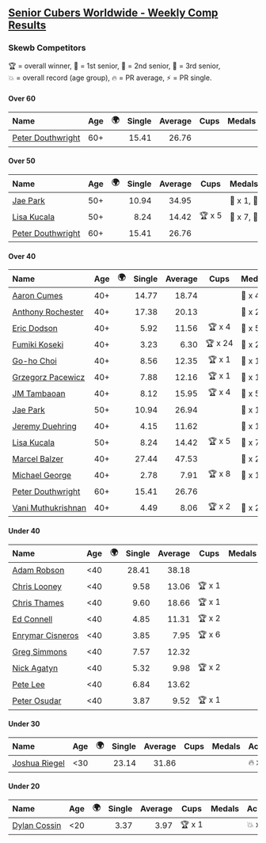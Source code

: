 <style>table {white-space: nowrap;}</style>
<link rel="stylesheet" type="text/css" href="/scw-comp/css/flags.css" />

## [Senior Cubers Worldwide - Weekly Comp Results](/scw-comp/results/)
### Skewb Competitors

<span style="white-space: nowrap;">🏆 = overall winner</span>, <span style="white-space: nowrap;">🥇 = 1st senior</span>, <span style="white-space: nowrap;">🥈 = 2nd senior</span>, <span style="white-space: nowrap;">🥉 = 3rd senior</span>, <span style="white-space: nowrap;">💥 = overall record (age group)</span>, <span style="white-space: nowrap;">🔥 = PR average</span>, <span style="white-space: nowrap;">⚡ = PR single</span>.

#### Over 60

| Name | Age | 🌍 | Single | Average | Cups | Medals | Achievements |
| :-- | :--: | :--: | --: | --: | :--: | :-- | :-- |
| [Peter Douthwright](../../persons/peter_douthwright/skewb.md) | 60+ | <i class="flag flag-CA" /> | 15.41 | 26.76 |  |  | 💥 x 1, 🔥 x 1, ⚡ x 1 |

#### Over 50

| Name | Age | 🌍 | Single | Average | Cups | Medals | Achievements |
| :-- | :--: | :--: | --: | --: | :--: | :-- | :-- |
| [Jae Park](../../persons/jae_park/skewb.md) | 50+ | <i class="flag flag-US" /> | 10.94 | 34.95 |  | 🥇 x 1, 🥈 x 9 | 💥 x 4, 🔥 x 6, ⚡ x 6 |
| [Lisa Kucala](../../persons/lisa_kucala/skewb.md) | 50+ | <i class="flag flag-US" /> | 8.24 | 14.42 | 🏆 x 5 | 🥇 x 7, 🥈 x 5, 🥉 x 3 | 💥 x 6, 🔥 x 6, ⚡ x 4 |
| [Peter Douthwright](../../persons/peter_douthwright/skewb.md) | 60+ | <i class="flag flag-CA" /> | 15.41 | 26.76 |  |  | 💥 x 1, 🔥 x 1, ⚡ x 1 |

#### Over 40

| Name | Age | 🌍 | Single | Average | Cups | Medals | Achievements |
| :-- | :--: | :--: | --: | --: | :--: | :-- | :-- |
| [Aaron Cumes](../../persons/aaron_cumes/skewb.md) | 40+ | <i class="flag flag-GB" /> | 14.77 | 18.74 |  | 🥈 x 4 | 🔥 x 4, ⚡ x 2 |
| [Anthony Rochester](../../persons/anthony_rochester/skewb.md) | 40+ | <i class="flag flag-AU" /> | 17.38 | 20.13 |  | 🥇 x 2, 🥈 x 2 | 🔥 x 3, ⚡ x 2 |
| [Eric Dodson](../../persons/eric_dodson/skewb.md) | 40+ | <i class="flag flag-US" /> | 5.92 | 11.56 | 🏆 x 4 | 🥇 x 5, 🥈 x 1, 🥉 x 1 | 🔥 x 4, ⚡ x 2 |
| [Fumiki Koseki](../../persons/fumiki_koseki/skewb.md) | 40+ | <i class="flag flag-JP" /> | 3.23 | 6.30 | 🏆 x 24 | 🥇 x 24 | 💥 x 6, 🔥 x 6, ⚡ x 4 |
| [Go-ho Choi](../../persons/go_ho_choi/skewb.md) | 40+ | <i class="flag flag-KR" /> | 8.56 | 12.35 | 🏆 x 1 | 🥇 x 1 | 🔥 x 1, ⚡ x 1 |
| [Grzegorz Pacewicz](../../persons/grzegorz_pacewicz/skewb.md) | 40+ | <i class="flag flag-PL" /> | 7.88 | 12.16 | 🏆 x 1 | 🥇 x 1 | 🔥 x 1, ⚡ x 1 |
| [JM Tambaoan](../../persons/jm_tambaoan/skewb.md) | 40+ | <i class="flag flag-PH" /> | 8.12 | 15.95 | 🏆 x 4 | 🥇 x 5, 🥈 x 6, 🥉 x 2 | 🔥 x 6, ⚡ x 5 |
| [Jae Park](../../persons/jae_park/skewb.md) | 50+ | <i class="flag flag-US" /> | 10.94 | 26.94 |  | 🥇 x 1, 🥈 x 9 | 💥 x 4, 🔥 x 6, ⚡ x 6 |
| [Jeremy Duehring](../../persons/jeremy_duehring/skewb.md) | 40+ | <i class="flag flag-US" /> | 4.15 | 11.62 |  | 🥈 x 1 | 🔥 x 1, ⚡ x 1 |
| [Lisa Kucala](../../persons/lisa_kucala/skewb.md) | 50+ | <i class="flag flag-US" /> | 8.24 | 14.42 | 🏆 x 5 | 🥇 x 7, 🥈 x 5, 🥉 x 3 | 💥 x 6, 🔥 x 6, ⚡ x 4 |
| [Marcel Balzer](../../persons/marcel_balzer/skewb.md) | 40+ | <i class="flag flag-DE" /> | 27.44 | 47.53 |  | 🥈 x 2, 🥉 x 1 | 🔥 x 3, ⚡ x 1 |
| [Michael George](../../persons/michael_george/skewb.md) | 40+ | <i class="flag flag-GB" /> | 2.78 | 7.91 | 🏆 x 8 | 🥇 x 10 | 💥 x 4, 🔥 x 3, ⚡ x 2 |
| [Peter Douthwright](../../persons/peter_douthwright/skewb.md) | 60+ | <i class="flag flag-CA" /> | 15.41 | 26.76 |  |  | 💥 x 1, 🔥 x 1, ⚡ x 1 |
| [Vani Muthukrishnan](../../persons/vani_muthukrishnan/skewb.md) | 40+ | <i class="flag flag-IN" /> | 4.49 | 8.06 | 🏆 x 2 | 🥇 x 2, 🥈 x 1 | 🔥 x 3, ⚡ x 3 |

#### Under 40

| Name | Age | 🌍 | Single | Average | Cups | Medals | Achievements |
| :-- | :--: | :--: | --: | --: | :--: | :-- | :-- |
| [Adam Robson](../../persons/adam_robson/skewb.md) | <40 | <i class="flag flag-GB" /> | 28.41 | 38.18 |  |  | 🔥 x 1, ⚡ x 1 |
| [Chris Looney](../../persons/chris_looney/skewb.md) | <40 | <i class="flag flag-US" /> | 9.58 | 13.06 | 🏆 x 1 |  | 🔥 x 2, ⚡ x 2 |
| [Chris Thames](../../persons/chris_thames/skewb.md) | <40 | <i class="flag flag-US" /> | 9.60 | 18.66 | 🏆 x 1 |  | 🔥 x 4, ⚡ x 2 |
| [Ed Connell](../../persons/ed_connell/skewb.md) | <40 | <i class="flag flag-IE" /> | 4.85 | 11.31 | 🏆 x 2 |  | 🔥 x 3, ⚡ x 3 |
| [Enrymar Cisneros](../../persons/enrymar_cisneros/skewb.md) | <40 | <i class="flag flag-VE" /> | 3.85 | 7.95 | 🏆 x 6 |  | 🔥 x 3, ⚡ x 5 |
| [Greg Simmons](../../persons/greg_simmons/skewb.md) | <40 | <i class="flag flag-GB" /> | 7.57 | 12.32 |  |  | 🔥 x 1, ⚡ x 1 |
| [Nick Agatyn](../../persons/nick_agatyn/skewb.md) | <40 | <i class="flag flag-AU" /> | 5.32 | 9.98 | 🏆 x 2 |  | 🔥 x 3, ⚡ x 3 |
| [Pete Lee](../../persons/pete_lee/skewb.md) | <40 | <i class="flag flag-GB" /> | 6.84 | 13.62 |  |  | 🔥 x 2, ⚡ x 3 |
| [Peter Osudar](../../persons/peter_osudar/skewb.md) | <40 | <i class="flag flag-CA" /> | 3.87 | 9.52 | 🏆 x 1 |  | 🔥 x 1, ⚡ x 1 |

#### Under 30

| Name | Age | 🌍 | Single | Average | Cups | Medals | Achievements |
| :-- | :--: | :--: | --: | --: | :--: | :-- | :-- |
| [Joshua Riegel](../../persons/joshua_riegel/skewb.md) | <30 | <i class="flag flag-US" /> | 23.14 | 31.86 |  |  | 🔥 x 1, ⚡ x 1 |

#### Under 20

| Name | Age | 🌍 | Single | Average | Cups | Medals | Achievements |
| :-- | :--: | :--: | --: | --: | :--: | :-- | :-- |
| [Dylan Cossin](../../persons/dylan_cossin/skewb.md) | <20 | <i class="flag flag-US" /> | 3.37 | 3.97 | 🏆 x 1 |  | 💥 x 1, 🔥 x 1, ⚡ x 1 |


<!-- Global site tag (gtag.js) - Google Analytics -->
<script async src="https://www.googletagmanager.com/gtag/js?id=UA-86348435-3"></script>
<script>window.dataLayer = window.dataLayer || []; function gtag() {dataLayer.push(arguments);} gtag('js', new Date()); gtag('config', 'UA-86348435-3');</script>
